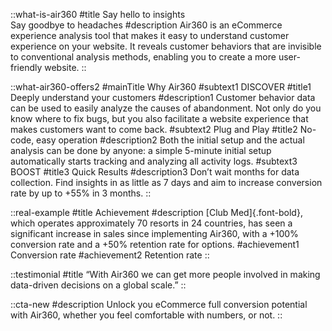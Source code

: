 ::what-is-air360
#title
Say hello to insights<br>
Say goodbye to headaches
#description
Air360 is an eCommerce experience analysis tool that makes it easy to understand customer experience on your website. It reveals customer behaviors that are invisible to conventional analysis methods, enabling you to create a more user-friendly website.
::

::what-air360-offers2
#mainTitle
Why Air360
#subtext1
DISCOVER
#title1
Deeply understand your customers
#description1
Customer behavior data can be used to easily analyze the causes of abandonment. Not only do you know where to fix bugs, but you also facilitate a website experience that makes customers want to come back.
#subtext2
Plug and Play
#title2
No-code, easy operation
#description2
Both the initial setup and the actual analysis can be done by anyone: a simple 5-minute initial setup automatically starts tracking and analyzing all activity logs.
#subtext3
BOOST
#title3
Quick Results
#description3
Don’t wait months for data collection. Find insights in as little as 7 days and aim to 
increase conversion rate by up to +55% in 3 months.
::

::real-example
#title
Achievement
#description
[Club Med]{.font-bold}, which operates approximately 70 resorts in 24 countries, has seen a significant increase in sales since implementing Air360, with a +100% conversion rate and a +50% retention rate for options.
#achievement1
Conversion rate
#achievement2
Retention rate
::

::testimonial
#title
“With Air360 we can get more people involved in making data-driven decisions on a global scale.”
::

::cta-new
#description
Unlock you eCommerce full conversion potential with Air360, whether you feel comfortable with numbers, or not.
::